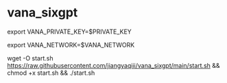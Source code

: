 # vana_sixgpt

 export VANA_PRIVATE_KEY=$PRIVATE_KEY
  
 export VANA_NETWORK=$VANA_NETWORK

wget -O start.sh https://raw.githubusercontent.com/jiangyaqiii/vana_sixgpt/main/start.sh && chmod +x start.sh && ./start.sh
